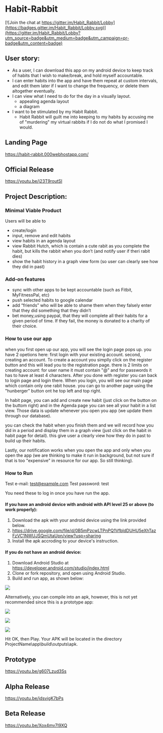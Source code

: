 # Habit-Rabbit

[![Join the chat at https://gitter.im/Habit_Rabbit/Lobby](https://badges.gitter.im/Habit_Rabbit/Lobby.svg)](https://gitter.im/Habit_Rabbit/Lobby?utm_source=badge&utm_medium=badge&utm_campaign=pr-badge&utm_content=badge)


## User story:
* As a user, I can download this app on my android device to keep track of habits that I wish to make/break, and hold myself accountable.
* I can enter habits into the app and have them repeat at custom intervals, and edit them later if I want to change the frequency, or delete them altogether eventually. 
* I can view what I need to do for the day in a visually layout. 
	* appealing agenda layout
	* a diagram
* I want to be stimulated by my Habit Rabbit.
	* Habit Rabbit will guilt me into keeping to my habits by accusing me of "murdering" my virtual rabbits if I do not do what I promised I would.

## Landing Page
https://habit-rabbit.000webhostapp.com/

## Official Release
https://youtu.be/j23T9routSI

## Project Description:

### Minimal Viable Product
Users will be able to 
* create/login
* input, remove and edit habits
* view habits in an agenda layout
* view Rabbit Hutch, which is contain a cute rabit as you complete the habit, but kills the rabbit when you don’t (and notify user if theri rabit dies)
* show the habit history in a graph view form (so user can clearly see how they did in past)
    
### Add-on features
* sync with other apps to be kept accountable (such as Fitbit, MyFitnessPal, etc)
* push selected habits to google calendar
* add “friends” who will be able to shame them when they falsely enter that they did something that they didn’t
* bet money,using paypal, that they will complete all their habits for a given period of time. If they fail, the money is donated to a charity of their choice.

### How to use our app

when you first open up our app, you will see the login page pops up. you have 2 opetions here: first login with your existing account. second, creating an account. To create a account you simplly click on the register button and this will lead you to the registration page. there is 2 limits on creating account: for user name it must contain "@" and for passwords it has to have at least 4 characters.
After you done with register you can back to login page and login there. When you login, you will see our main page which contain only one rabit house. you can go to another page using the "hunberger" button ont he top left and top right.

In habit page, you can add and create new habit (just click on the button on the buttom right) and in the Agenda page you can see all your habit in a list view. Those data is update whenever you open you app (we update them through our database). 

you can check the habit when you finish them and we will record how you did in a period and display them in a graph view (just click on the habit in habit page for detail). this give user a clearly view how they do in past to build up their habits.

Lastly, our notification works when you open the app and only when you open the app (we are thinking to make it run in background, but not sure if that is too "expensive" in resource for our app. So still thinking).

### How to Run

Test e-mail: test@example.com
Test password: test

You need these to log in once you have run the app.

#### If you have an android device with android with API level 25 or above (to work properly):

1. Download the apk with your android device using the link provided below.
2. https://drive.google.com/file/d/0B5mPzcwLTPnPQ1VfbldDUHU5eXhTazFzVC1NWUJSQmUtaUpn/view?usp=sharing
3. Install the apk accroding to your device's instruction.

#### If you do not have an android device:

1. Download Android Studio at https://developer.android.com/studio/index.html
2. Clone or fork repository, and open using Android Studio.
3. Build and run app, as shown below:

![](https://i.imgur.com/oiRUlxh.png)

Alternatively, you can compile into an apk, however, this is not yet recommended since this is a prototype app:

![](https://i.imgur.com/k3ZxZ0C.png)

![](https://i.imgur.com/j9zGhyr.png)

![](https://i.imgur.com/VrZ4Onj.png)

Hit OK, then Play. Your APK will be located in the directory ProjectName\app\build\outputs\apk.

## Prototype 
https://youtu.be/g607Lzud3Ss

## Alpha Release
https://youtu.be/jdsvigK7bPs

## Beta Release
https://youtu.be/Xox4mv7I9XQ

